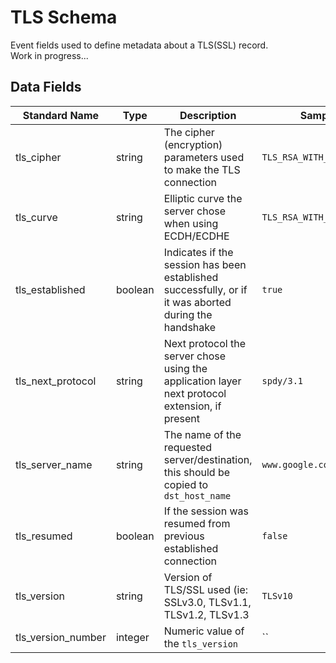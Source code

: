 # TLS Schema

Event fields used to define metadata about a TLS(SSL) record.  
Work in progress...

## Data Fields

| Standard Name | Type | Description | Sample Value |
|--------|---------|-------|-------|
| tls_cipher | string | The cipher (encryption) parameters used to make the TLS connection | `TLS_RSA_WITH_AES_128_CBC_SHA` |
| tls_curve | string | Elliptic curve the server chose when using ECDH/ECDHE | `TLS_RSA_WITH_AES_128_CBC_SHA` |
| tls_established | boolean | Indicates if the session has been established successfully, or if it was aborted during the handshake | `true` |
| tls_next_protocol | string | Next protocol the server chose using the application layer next protocol extension, if present | `spdy/3.1` |
| tls_server_name | string | The name of the requested server/destination, this should be copied to `dst_host_name` | `www.google.com` |
| tls_resumed | boolean | If the session was resumed from previous established connection | `false` |
| tls_version | string | Version of TLS/SSL used (ie: SSLv3.0, TLSv1.1, TLSv1.2, TLSv1.3 | `TLSv10` |
| tls_version_number | integer | Numeric value of the `tls_version` | `` |
